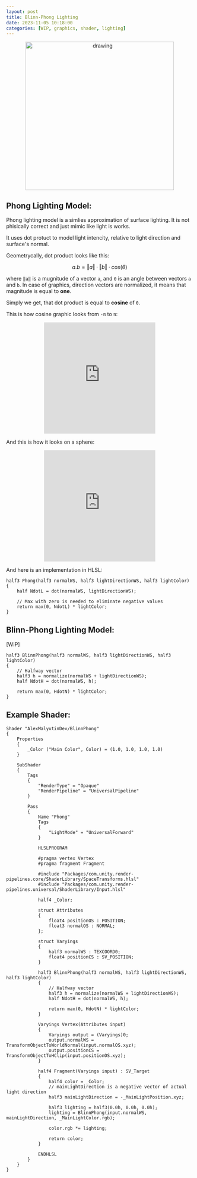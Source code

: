 ```yaml
---
layout: post
title: Blinn-Phong Lighting
date: 2023-11-05 10:18:00
categories: [WIP, graphics, shader, lighting]
---
```


<p align="center">
<img src="https://upload.wikimedia.org/wikipedia/commons/0/01/Blinn_Vectors.svg" alt="drawing" style="width:400px;"/>
</p>

Phong Lighting Model:
---
Phong lighting model is a simlies approximation of surface lighting. It is not phisically correct and just mimic like light is works.

It uses dot protuct to model light intencity, relative to light direction and surface's normal.

Geometrycally, dot product looks like this:

```math
a.b = ‖a‖·‖b‖·cos(θ)
```


where `‖a‖` is a mugnitude of a vector `a`, and `θ` is an angle between vectors `a` and `b`. In case of graphics, direction vectors are normalized, it means that magnitude is equal to **one**.

Simply we get, that dot product is equal to **cosine** of `θ`.

This is how cosine graphic looks from `-π` to `π`:
<p align="center">
<iframe src="https://www.desmos.com/calculator/k1wljac18w?embed" width="300" height="300" style="border: 0px solid #ccc" frameborder=0></iframe>
</p>

And this is how it looks on a sphere:

<p align="center">
<iframe src="https://www.shadertoy.com/embed/DtGfWR?gui=false&t=10&paused=true&muted=true" width="300" height="300" frameborder="0"></iframe>
</p>

And here is an implementation in HLSL:

```hlsl
half3 Phong(half3 normalWS, half3 lightDirectionWS, half3 lightColor)
{
    half NdotL = dot(normalWS, lightDirectionWS);

    // Max with zero is needed to eliminate negative values
    return max(0, NdotL) * lightColor;
}
```

Blinn-Phong Lighting Model:
---

[WIP]

```hlsl
half3 BlinnPhong(half3 normalWS, half3 lightDirectionWS, half3 lightColor)
{
    // Halfway vector
    half3 h = normalize(normalWS + lightDirectionWS);
    half NdotH = dot(normalWS, h);

    return max(0, HdotN) * lightColor;
}
```


Example Shader:
---

```hlsl
Shader "AlexMalyutinDev/BlinnPhong"
{
    Properties
    {
        _Color ("Main Color", Color) = (1.0, 1.0, 1.0, 1.0)
    }

    SubShader
    {
        Tags
        {
            "RenderType" = "Opaque"
            "RenderPipeline" = "UniversalPipeline"
        }

        Pass
        {
            Name "Phong"
            Tags
            {
                "LightMode" = "UniversalForward"
            }

            HLSLPROGRAM

            #pragma vertex Vertex
            #pragma fragment Fragment

            #include "Packages/com.unity.render-pipelines.core/ShaderLibrary/SpaceTransforms.hlsl"
            #include "Packages/com.unity.render-pipelines.universal/ShaderLibrary/Input.hlsl"

            half4 _Color;

            struct Attributes
            {
                float4 positionOS : POSITION;
                float3 normalOS : NORMAL;
            };
            
            struct Varyings
            {
                half3 normalWS : TEXCOORD0;
                float4 positionCS : SV_POSITION;
            }

            half3 BlinnPhong(half3 normalWS, half3 lightDirectionWS, half3 lightColor)
            {
                // Halfway vector
                half3 h = normalize(normalWS + lightDirectionWS);
                half NdotH = dot(normalWS, h);

                return max(0, HdotN) * lightColor;
            }

            Varyings Vertex(Attributes input)
            {
                Varyings output = (Varyings)0;
                output.normalWS = TransformObjectToWorldNormal(input.normalOS.xyz);
                output.positionCS = TransformObjectToHClip(input.positionOS.xyz);
            }

            half4 Fragment(Varyings input) : SV_Target
            {
                half4 color = _Color;
                // mainLightDirection is a negative vector of actual light direction
                half3 mainLightDirection = -_MainLightPosition.xyz;

                half3 lighting = half3(0.0h, 0.0h, 0.0h);
                lighting = BlinnPhong(input.normalWS, mainLightDirection, _MainLightColor.rgb);

                color.rgb *= lighting;

                return color;
            }

            ENDHLSL
        }
    }
}
```
